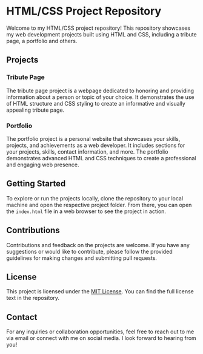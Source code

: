 # HTML/CSS Project Repository

Welcome to my HTML/CSS project repository! This repository showcases my web development projects built using HTML and CSS, including a tribute page, a portfolio and others.

## Projects

### Tribute Page

The tribute page project is a webpage dedicated to honoring and providing information about a person or topic of your choice. It demonstrates the use of HTML structure and CSS styling to create an informative and visually appealing tribute page.

### Portfolio

The portfolio project is a personal website that showcases your skills, projects, and achievements as a web developer. It includes sections for your projects, skills, contact information, and more. The portfolio demonstrates advanced HTML and CSS techniques to create a professional and engaging web presence.

## Getting Started

To explore or run the projects locally, clone the repository to your local machine and open the respective project folder. From there, you can open the `index.html` file in a web browser to see the project in action.

## Contributions

Contributions and feedback on the projects are welcome. If you have any suggestions or would like to contribute, please follow the provided guidelines for making changes and submitting pull requests.

## License

This project is licensed under the [MIT License](https://opensource.org/licenses/MIT). You can find the full license text in the repository.

## Contact

For any inquiries or collaboration opportunities, feel free to reach out to me via email or connect with me on social media. I look forward to hearing from you!


